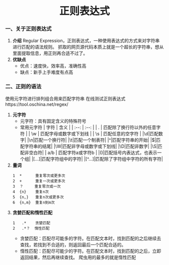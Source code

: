 # <center><font face="宋体" size=6>正则表达式</font></center>

### 一、关于正则表达式 
1. **介绍**
Regular Expression，正则表达式，一种使用表达式的方式来对字符串进行匹配的语法规则。
抓取的网页源代码本质上就是一个超长的字符串，想从里面提取信息，用正则再合适不过了。
2. **优缺点**
   - 优点：速度快，效率高，准确性高
   - 缺点：新手上手难度有点高
### 二、正则的语法
使用元字符进行排列组合用来匹配字符串 在线测试正则表达式https://tool.oschina.net/regex/
1. **元字符**
   - 元字符：具有固定含义的特殊符号
   - 常用元字符
     | 字符 | 含义 |
     | :--: | :--: |
     | . | 匹配除了换行符以外的任意字符 |
     | \w | 匹配字母或数字或下划线 |
     | \s | 匹配任意的空字符 |
     |\d|匹配数字|
     |\n|匹配一个换行符|
     |\t|匹配一个制表符|
     |^|匹配字符串的开始|
     |$|匹配字符串的结尾|
     |\W|匹配非字母或数字或下划线|
     |\D|匹配非数字|
     |\S|匹配非空白符|
     | a/b | 匹配字符a或字符b |
     |()|匹配括号内表达式，也表示一个组|
     |[...]|匹配字符组中的字符|
     |[^...]|匹配除了字符组中字符的所有字符|
2. **量词**
   ```
   1  *      重复零次或更多次
   2  +      重复一次或更多次
   3  ？     重复零次或一次
   4  {n}    重复n次
   5  {n,}   重复n次或更多次
   6  {n,m}  重复n到m次
   ```
3. **贪婪匹配和惰性匹配**
   ```
   1   .*    贪婪匹配
   2   .*？  惰性匹配
   ```
   - 贪婪匹配：匹配尽可能多的字符。在匹配文本时，找到匹配的之后继续去查找，若找到不合适的，则返回最后一个匹配合适的。
   - 惰性匹配：匹配尽可能少的字符。在匹配文本时，找到匹配的之后，立即返回结果，然后再继续查找。
爬虫用的最多的就是惰性匹配